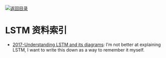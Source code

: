 [![返回目录](https://parg.co/UGo)](https://github.com/wxyyxc1992/Awesome-Reference) 
 
 


# LSTM 资料索引

* [2017-Understanding LSTM and its diagrams](https://medium.com/mlreview/understanding-lstm-and-its-diagrams-37e2f46f1714): I’m not better at explaining LSTM, I want to write this down as a way to remember it myself.
